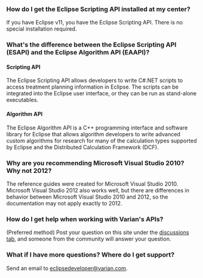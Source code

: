 ### How do I get the Eclipse Scripting API installed at my center?
If you have Eclipse v11, you have the Eclipse Scripting API.  There is no special installation required.

### What's the difference between the Eclipse Scripting API (ESAPI) and the Eclipse Algorithm API (EAAPI)?
#### Scripting API
The Eclipse Scripting API allows developers to write C#.NET scripts to access treatment planning information in Eclipse. The scripts can be integrated into the Eclipse user interface, or they can be run as stand-alone executables.
#### Algorithm API
The Eclipse Algorithm API is a C++ programming interface and software library for Eclipse that allows algorithm developers to write advanced custom algorithms for research for many of the calculation types supported by Eclipse and the Distributed Calculation Framework (DCF).

### Why are you recommending Microsoft Visual Studio 2010?  Why not 2012?
The reference guides were created for Microsoft Visual Studio 2010.  Microsoft Visual Studio 2012 also works well, but there are differences in behavior between Microsoft Visual Studio 2010 and 2012, so the documentation may not apply exactly to 2012.

### How do I get help when working with Varian's APIs?
(Preferred method) Post your question on this site under the [discussions tab](https://variandeveloper.codeplex.com/discussions), and someone from the community will answer your question.

### What if I have more questions? Where do I get support?

Send an email to [eclipsedeveloper@varian.com](mailto:eclipsedeveloper@varian.com).

